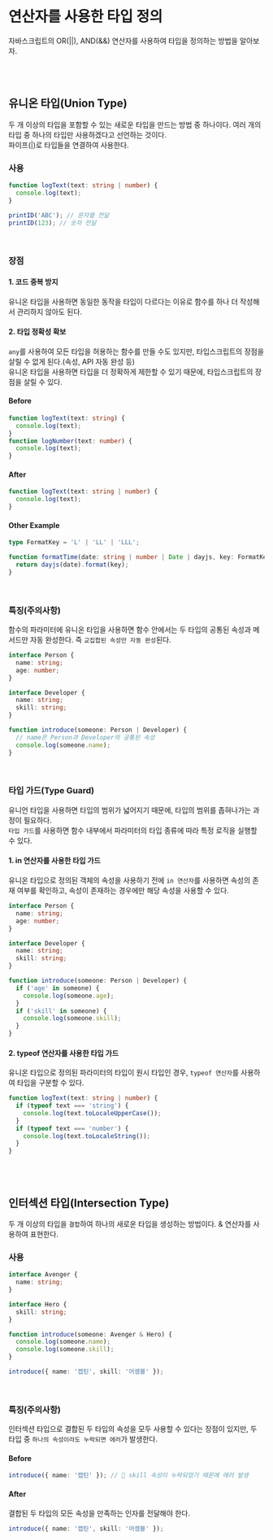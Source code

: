 # 연산자를 사용한 타입 정의

자바스크립트의 OR(||), AND(&&) 연산자를 사용하여 타입을 정의하는 방법을 알아보자.

<br/><br/>

## 유니온 타입(Union Type)

두 개 이상의 타입을 포함할 수 있는 새로운 타입을 만드는 방법 중 하나이다. 여러 개의 타입 중 하나의 타입만 사용하겠다고 선언하는 것이다.<br/>
파이프(|)로 타입들을 연결하여 사용한다.

### 사용

```typescript
function logText(text: string | number) {
  console.log(text);
}

printID('ABC'); // 문자열 전달
printID(123); // 숫자 전달
```

<br/>

### 장점

#### 1. 코드 중복 방지

유니온 타입을 사용하면 동일한 동작을 타입이 다르다는 이유로 함수를 하나 더 작성해서 관리하지 않아도 된다.

#### 2. 타입 정확성 확보

`any`를 사용하여 모든 타입을 허용하는 함수를 만들 수도 있지만, 타입스크립트의 장점을 살릴 수 없게 된다.(속성, API 자동 완성 등) <br/>
유니온 타입을 사용하면 타입을 더 정확하게 제한할 수 있기 때문에, 타입스크립트의 장점을 살릴 수 있다.

#### Before

```typescript
function logText(text: string) {
  console.log(text);
}
function logNumber(text: number) {
  console.log(text);
}
```

#### After

```typescript
function logText(text: string | number) {
  console.log(text);
}
```

#### Other Example

```typescript
type FormatKey = 'L' | 'LL' | 'LLL';

function formatTime(date: string | number | Date | dayjs, key: FormatKey) {
  return dayjs(date).format(key);
}
```

<br/>

### 특징(주의사항)

함수의 파라미터에 유니온 타입을 사용하면 함수 안에서는 두 타입의 공통된 속성과 메서드만 자동 완성한다. 즉 `교집합된 속성만 자동 완성`된다.<br/>

```typescript
interface Person {
  name: string;
  age: number;
}

interface Developer {
  name: string;
  skill: string;
}

function introduce(someone: Person | Developer) {
  // name은 Person과 Developer의 공통된 속성
  console.log(someone.name);
}
```

<br/>

### 타입 가드(Type Guard)

유니언 타입을 사용하면 타입의 범위가 넓어지기 때문에, 타입의 범위를 좁혀나가는 과정이 필요하다.<br/>
`타입 가드`를 사용하면 함수 내부에서 파라미터의 타입 종류에 따라 특정 로직을 실행할 수 있다.

#### 1. in 연산자를 사용한 타입 가드

유니온 타입으로 정의된 객체의 속성을 사용하기 전에 `in 연산자`를 사용하면 속성의 존재 여부를 확인하고, 속성이 존재하는 경우에만 해당 속성을 사용할 수 있다.

```typescript
interface Person {
  name: string;
  age: number;
}

interface Developer {
  name: string;
  skill: string;
}

function introduce(someone: Person | Developer) {
  if ('age' in someone) {
    console.log(someone.age);
  }
  if ('skill' in someone) {
    console.log(someone.skill);
  }
}
```

#### 2. typeof 연산자를 사용한 타입 가드

유니온 타입으로 정의된 파라미터의 타입이 원시 타입인 경우, `typeof 연산자`를 사용하여 타입을 구분할 수 있다.

```typescript
function logText(text: string | number) {
  if (typeof text === 'string') {
    console.log(text.toLocaleUpperCase());
  }
  if (typeof text === 'number') {
    console.log(text.toLocaleString());
  }
}
```

<br/><br/>

## 인터섹션 타입(Intersection Type)

두 개 이상의 타입을 `결합`하여 하나의 새로운 타입을 생성하는 방법이다.
& 연산자를 사용하여 표현한다.

### 사용

```typescript
interface Avenger {
  name: string;
}

interface Hero {
  skill: string;
}

function introduce(someone: Avenger & Hero) {
  console.log(someone.name);
  console.log(someone.skill);
}

introduce({ name: '캡틴', skill: '어셈블' });
```

<br/>

### 특징(주의사항)

인터섹션 타입으로 결합된 두 타입의 속성을 모두 사용할 수 있다는 장점이 있지만, 두 타입 중 `하나의 속성이라도 누락되면 에러`가 발생한다.

#### Before

```typescript
introduce({ name: '캡틴' }); // 🚨 skill 속성이 누락되었기 때문에 에러 발생
```

#### After

결합된 두 타입의 모든 속성을 만족하는 인자를 전달해야 한다.

```typescript
introduce({ name: '캡틴', skill: '어셈블' });
```
